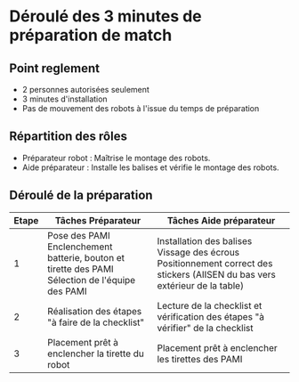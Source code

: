 # Déroulé des 3 minutes de préparation de match

## Point reglement

- 2 personnes autorisées seulement
- 3 minutes d'installation
- Pas de mouvement des robots à l'issue du temps de préparation

## Répartition des rôles

- Préparateur robot : Maîtrise le montage des robots.
- Aide préparateur : Installe les balises et vérifie le montage des robots.

## Déroulé de la préparation

| Etape | Tâches Préparateur                                                                                      | Tâches Aide préparateur                                                                                                            |
|-------|---------------------------------------------------------------------------------------------------------|------------------------------------------------------------------------------------------------------------------------------------|
| 1     | Pose des PAMI<br/>Enclenchement batterie, bouton et tirette des PAMI<br/>Sélection de l'équipe des PAMI | Installation des balises<br/>Vissage des écrous<br/>Positionnement correct des stickers (AIISEN du bas vers extérieur de la table) |
| 2     | Réalisation des étapes "à faire de la checklist"                                                        | Lecture de la checklist et vérification des étapes "à vérifier" de la checklist                                                    |
| 3     | Placement prêt à enclencher la tirette du robot                                                         | Placement prêt à enclencher les tirettes des PAMI                                                                                  |

